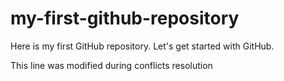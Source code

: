 # my-first-github-repository
Here is my first GitHub repository. Let's get started with GitHub.

This line was modified during conflicts resolution